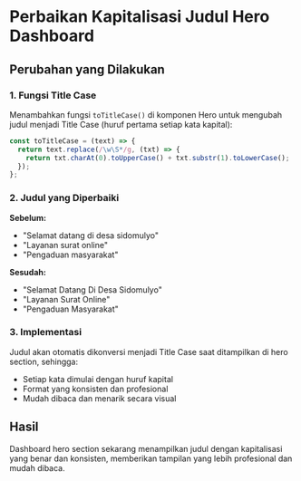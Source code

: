 # Perbaikan Kapitalisasi Judul Hero Dashboard

## Perubahan yang Dilakukan

### 1. Fungsi Title Case
Menambahkan fungsi `toTitleCase()` di komponen Hero untuk mengubah judul menjadi Title Case (huruf pertama setiap kata kapital):

```javascript
const toTitleCase = (text) => {
  return text.replace(/\w\S*/g, (txt) => {
    return txt.charAt(0).toUpperCase() + txt.substr(1).toLowerCase();
  });
};
```

### 2. Judul yang Diperbaiki

**Sebelum:**
- "Selamat datang di desa sidomulyo"
- "Layanan surat online" 
- "Pengaduan masyarakat"

**Sesudah:**
- "Selamat Datang Di Desa Sidomulyo"
- "Layanan Surat Online"
- "Pengaduan Masyarakat"

### 3. Implementasi

Judul akan otomatis dikonversi menjadi Title Case saat ditampilkan di hero section, sehingga:
- Setiap kata dimulai dengan huruf kapital
- Format yang konsisten dan profesional
- Mudah dibaca dan menarik secara visual

## Hasil

Dashboard hero section sekarang menampilkan judul dengan kapitalisasi yang benar dan konsisten, memberikan tampilan yang lebih profesional dan mudah dibaca. 